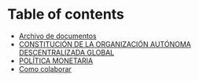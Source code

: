 # Table of contents

* [Archivo de documentos](README.md)
* [CONSTITUCIÓN DE LA ORGANIZACIÓN AUTÓNOMA DESCENTRALIZADA GLOBAL](constitucion.md)
* [POLÍTICA MONETARIA](politica_monetaria.md)
* [Como colaborar](como-colaborar.md)

